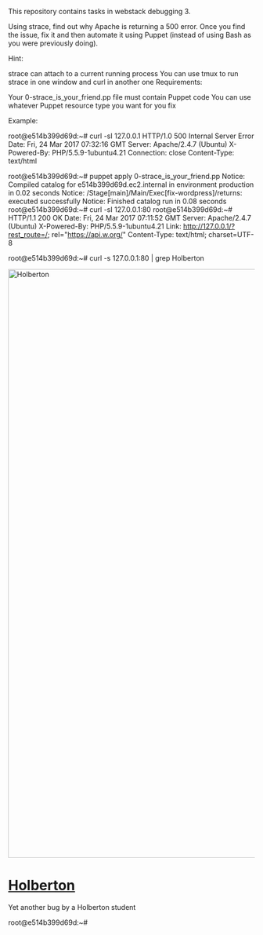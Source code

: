 This repository contains tasks in webstack debugging 3.

Using strace, find out why Apache is returning a 500 error. Once you find the issue, fix it and then automate it using Puppet (instead of using Bash as you were previously doing).

Hint:

strace can attach to a current running process
You can use tmux to run strace in one window and curl in another one
Requirements:

Your 0-strace_is_your_friend.pp file must contain Puppet code
You can use whatever Puppet resource type you want for you fix

Example:

root@e514b399d69d:~# curl -sI 127.0.0.1
HTTP/1.0 500 Internal Server Error
Date: Fri, 24 Mar 2017 07:32:16 GMT
Server: Apache/2.4.7 (Ubuntu)
X-Powered-By: PHP/5.5.9-1ubuntu4.21
Connection: close
Content-Type: text/html

root@e514b399d69d:~# puppet apply 0-strace_is_your_friend.pp
Notice: Compiled catalog for e514b399d69d.ec2.internal in environment production in 0.02 seconds
Notice: /Stage[main]/Main/Exec[fix-wordpress]/returns: executed successfully
Notice: Finished catalog run in 0.08 seconds
root@e514b399d69d:~# curl -sI 127.0.0.1:80
root@e514b399d69d:~#
HTTP/1.1 200 OK
Date: Fri, 24 Mar 2017 07:11:52 GMT
Server: Apache/2.4.7 (Ubuntu)
X-Powered-By: PHP/5.5.9-1ubuntu4.21
Link: <http://127.0.0.1/?rest_route=/>; rel="https://api.w.org/"
Content-Type: text/html; charset=UTF-8

root@e514b399d69d:~# curl -s 127.0.0.1:80 | grep Holberton
<title>Holberton &#8211; Just another WordPress site</title>
<link rel="alternate" type="application/rss+xml" title="Holberton &raquo; Feed" href="http://127.0.0.1/?feed=rss2" />
<link rel="alternate" type="application/rss+xml" title="Holberton &raquo; Comments Feed" href="http://127.0.0.1/?feed=comments-rss2" />
        <div id="wp-custom-header" class="wp-custom-header"><img src="http://127.0.0.1/wp-content/themes/twentyseventeen/assets/images/header.jpg" width="2000" height="1200" alt="Holberton" /></div>  </div>
                            <h1 class="site-title"><a href="http://127.0.0.1/" rel="home">Holberton</a></h1>
        <p>Yet another bug by a Holberton student</p>
root@e514b399d69d:~#
